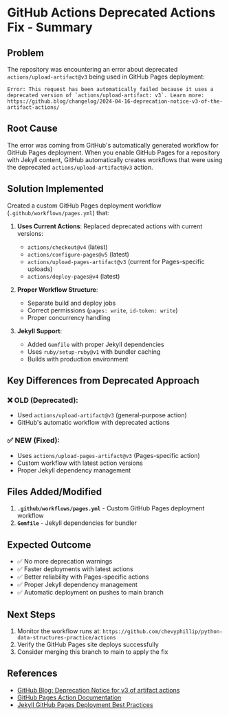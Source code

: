 # GitHub Actions Deprecated Actions Fix - Summary

## Problem
The repository was encountering an error about deprecated `actions/upload-artifact@v3` being used in GitHub Pages deployment:

```
Error: This request has been automatically failed because it uses a deprecated version of `actions/upload-artifact: v3`. Learn more: https://github.blog/changelog/2024-04-16-deprecation-notice-v3-of-the-artifact-actions/
```

## Root Cause
The error was coming from GitHub's automatically generated workflow for GitHub Pages deployment. When you enable GitHub Pages for a repository with Jekyll content, GitHub automatically creates workflows that were using the deprecated `actions/upload-artifact@v3` action.

## Solution Implemented
Created a custom GitHub Pages deployment workflow (`.github/workflows/pages.yml`) that:

1. **Uses Current Actions**: Replaced deprecated actions with current versions:
   - `actions/checkout@v4` (latest)
   - `actions/configure-pages@v5` (latest)
   - `actions/upload-pages-artifact@v3` (current for Pages-specific uploads)
   - `actions/deploy-pages@v4` (latest)

2. **Proper Workflow Structure**: 
   - Separate build and deploy jobs
   - Correct permissions (`pages: write`, `id-token: write`)
   - Proper concurrency handling

3. **Jekyll Support**: 
   - Added `Gemfile` with proper Jekyll dependencies
   - Uses `ruby/setup-ruby@v1` with bundler caching
   - Builds with production environment

## Key Differences from Deprecated Approach

### ❌ OLD (Deprecated):
- Used `actions/upload-artifact@v3` (general-purpose action)
- GitHub's automatic workflow with deprecated actions

### ✅ NEW (Fixed):
- Uses `actions/upload-pages-artifact@v3` (Pages-specific action)
- Custom workflow with latest action versions
- Proper Jekyll dependency management

## Files Added/Modified

1. **`.github/workflows/pages.yml`** - Custom GitHub Pages deployment workflow
2. **`Gemfile`** - Jekyll dependencies for bundler

## Expected Outcome

- ✅ No more deprecation warnings
- ✅ Faster deployments with latest actions
- ✅ Better reliability with Pages-specific actions
- ✅ Proper Jekyll dependency management
- ✅ Automatic deployment on pushes to main branch

## Next Steps

1. Monitor the workflow runs at: `https://github.com/chevyphillip/python-data-structures-practice/actions`
2. Verify the GitHub Pages site deploys successfully
3. Consider merging this branch to main to apply the fix

## References

- [GitHub Blog: Deprecation Notice for v3 of artifact actions](https://github.blog/changelog/2024-04-16-deprecation-notice-v3-of-the-artifact-actions/)
- [GitHub Pages Action Documentation](https://github.com/actions/upload-pages-artifact)
- [Jekyll GitHub Pages Deployment Best Practices](https://docs.github.com/en/pages/setting-up-a-github-pages-site-with-jekyll)